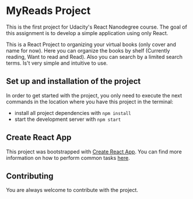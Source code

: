 # MyReads Project

This is the first project for Udacity's React Nanodegree course. The goal of this assignment is to develop a simple application using only React.

This is a React Project to organizing your virtual books (only cover and name for now). Here you can organize the books by shelf (Currently reading, Want to read and Read). Also you can search by a limited search terms. Is't very simple and intuitive to use.

## Set up and installation of the project

In order to get started with the project, you only need to execute the next commands in the location where you have this project in the terminal:

* install all project dependencies with `npm install`
* start the development server with `npm start`

## Create React App

This project was bootstrapped with [Create React App](https://github.com/facebookincubator/create-react-app). You can find more information on how to perform common tasks [here](https://github.com/facebookincubator/create-react-app/blob/master/packages/react-scripts/template/README.md).

## Contributing

You are always welcome to contribute with the project.